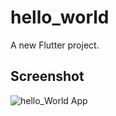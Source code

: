 # hello_world

A new Flutter project.

## Screenshot

![hello_World App](https://user-images.githubusercontent.com/75989502/232571979-8954c59e-7d3a-4d6d-898e-62e8fe7be9fe.png)

